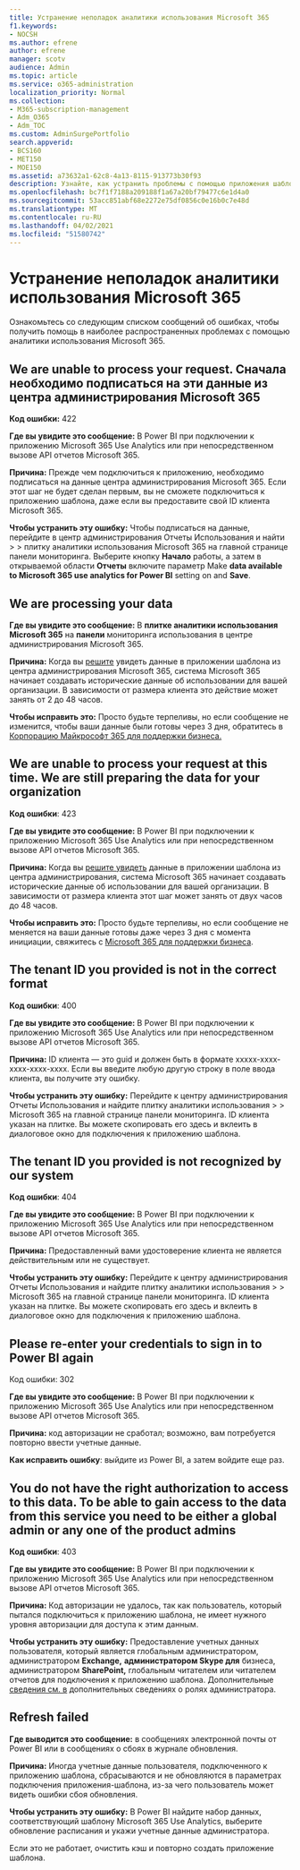 ```yaml
---
title: Устранение неполадок аналитики использования Microsoft 365
f1.keywords:
- NOCSH
ms.author: efrene
author: efrene
manager: scotv
audience: Admin
ms.topic: article
ms.service: o365-administration
localization_priority: Normal
ms.collection:
- M365-subscription-management
- Adm_O365
- Adm_TOC
ms.custom: AdminSurgePortfolio
search.appverid:
- BCS160
- MET150
- MOE150
ms.assetid: a73632a1-62c8-4a13-8115-913773b30f93
description: Узнайте, как устранить проблемы с помощью приложения шаблона Microsoft 365 Use Analytics.
ms.openlocfilehash: bc7f1f7188a209188f1a67a20bf79477c6e1d4a0
ms.sourcegitcommit: 53acc851abf68e2272e75df0856c0e16b0c7e48d
ms.translationtype: MT
ms.contentlocale: ru-RU
ms.lasthandoff: 04/02/2021
ms.locfileid: "51580742"
---
```

# <a name="troubleshooting-microsoft-365-usage-analytics"></a>Устранение неполадок аналитики использования Microsoft 365

Ознакомьтесь со следующим списком сообщений об ошибках, чтобы получить помощь в наиболее распространенных проблемах с помощью аналитики использования Microsoft 365.
  
    
## <a name="we-are-unable-to-process-your-request-you-have-to-first-subscribe-to-this-data-from-the-microsoft-365-admin-center"></a>We are unable to process your request. Сначала необходимо подписаться на эти данные из центра администрирования Microsoft 365

 **Код ошибки:** 422 
  
 **Где вы увидите это сообщение:** В Power BI при подключении к приложению Microsoft 365 Use Analytics или при непосредственном вызове API отчетов Microsoft 365. 
  
 **Причина:** Прежде чем подключиться к приложению, необходимо подписаться на данные центра администрирования Microsoft 365. Если этот шаг не будет сделан первым, вы не сможете подключиться к приложению шаблона, даже если вы предоставите свой ID клиента Microsoft 365. 
  
 **Чтобы устранить эту ошибку:** Чтобы подписаться на данные, перейдите в центр администрирования Отчеты Использования и найти \>  \> <a href="https://go.microsoft.com/fwlink/p/?linkid=2074756" target="_blank"></a> плитку аналитики использования Microsoft 365 на главной странице панели мониторинга. Выберите кнопку **Начало** работы, а затем в открываемой области **Отчеты** включите параметр Make **data available to Microsoft 365 use analytics for Power BI** setting on and **Save**.
  
## <a name="we-are-processing-your-data"></a>We are processing your data

 **Где вы увидите это сообщение:** В **плитке аналитики использования Microsoft 365** на **панели** мониторинга использования в центре администрирования Microsoft 365. 
  
 **Причина:** Когда вы [решите](enable-usage-analytics.md) увидеть данные в приложении шаблона из центра администрирования Microsoft 365, система Microsoft 365 начинает создавать исторические данные об использовании для вашей организации. В зависимости от размера клиента это действие может занять от 2 до 48 часов. 
  
 **Чтобы исправить это:** Просто будьте терпеливы, но если сообщение  не изменится, чтобы ваши данные были готовы через 3 дня, обратитесь в [Корпорацию Майкрософт 365 для поддержки бизнеса.](../contact-support-for-business-products.md)
  
## <a name="we-are-unable-to-process-your-request-at-this-time-we-are-still-preparing-the-data-for-your-organization"></a>We are unable to process your request at this time. We are still preparing the data for your organization

 **Код ошибки**: 423 
  
 **Где вы увидите это сообщение:** В Power BI при подключении к приложению Microsoft 365 Use Analytics или при непосредственном вызове API отчетов Microsoft 365. 
  
 **Причина:** Когда вы [решите увидеть](enable-usage-analytics.md) данные в приложении шаблона из центра администрирования, система Microsoft 365 начинает создавать исторические данные об использовании для вашей организации. В зависимости от размера клиента этот шаг может занять от двух часов до 48 часов. 
  
 **Чтобы исправить это:** Просто будьте терпеливы, но если сообщение  не меняется на ваши данные готовы даже через 3 дня с момента инициации, свяжитесь с [Microsoft 365 для поддержки бизнеса](../contact-support-for-business-products.md).
  
## <a name="the-tenant-id-you-provided-is-not-in-the-correct-format"></a>The tenant ID you provided is not in the correct format

 **Код ошибки**: 400 
  
 **Где вы увидите это сообщение:** В Power BI при подключении к приложению Microsoft 365 Use Analytics или при непосредственном вызове API отчетов Microsoft 365. 
  
 **Причина:** ID клиента — это guid и должен быть в формате xxxxx-xxxx-xxxx-xxxx-xxxx. Если вы введите любую другую строку в поле ввода клиента, вы получите эту ошибку. 
  
 **Чтобы устранить эту ошибку:** Перейдите к центру администрирования Отчеты Использования и найдите плитку аналитики использования \>  \> <a href="https://go.microsoft.com/fwlink/p/?linkid=2074756" target="_blank"></a> Microsoft 365 на главной странице панели мониторинга. ID клиента указан на плитке. Вы можете скопировать его здесь и вклеить в диалоговое окно для подключения к приложению шаблона. 
  
## <a name="the-tenant-id-you-provided-is-not-recognized-by-our-system"></a>The tenant ID you provided is not recognized by our system

 **Код ошибки**: 404 
  
 **Где вы увидите это сообщение:** В Power BI при подключении к приложению Microsoft 365 Use Analytics или при непосредственном вызове API отчетов Microsoft 365. 
  
 **Причина:** Предоставленный вами удостоверение клиента не является действительным или не существует. 
  
 **Чтобы устранить эту ошибку:** Перейдите к центру администрирования Отчеты Использования и найдите плитку аналитики использования \>  \> <a href="https://go.microsoft.com/fwlink/p/?linkid=2074756" target="_blank"></a> Microsoft 365 на главной странице панели мониторинга. ID клиента указан на плитке. Вы можете скопировать его здесь и вклеить в диалоговое окно для подключения к приложению шаблона. 
  
## <a name="please-re-enter-your-credentials-to-sign-in-to-power-bi-again"></a>Please re-enter your credentials to sign in to Power BI again

Код ошибки: 302
  
 **Где вы увидите это сообщение:** В Power BI при подключении к приложению Microsoft 365 Use Analytics или при непосредственном вызове API отчетов Microsoft 365. 
  
 **Причина:** код авторизации не сработал; возможно, вам потребуется повторно ввести учетные данные. 
  
 **Как исправить ошибку**: выйдите из Power BI, а затем войдите еще раз. 
  
## <a name="you-do-not-have-the-right-authorization-to-access-to-this-data-to-be-able-to-gain-access-to-the-data-from-this-service-you-need-to-be-either-a-global-admin-or-any-one-of-the-product-admins"></a>You do not have the right authorization to access to this data. To be able to gain access to the data from this service you need to be either a global admin or any one of the product admins

 **Код ошибки**: 403 
  
 **Где вы увидите это сообщение:** В Power BI при подключении к приложению Microsoft 365 Use Analytics или при непосредственном вызове API отчетов Microsoft 365. 
  
 **Причина:** Код авторизации не удалось, так как пользователь, который пытался подключиться к приложению шаблона, не имеет нужного уровня авторизации для доступа к этим данным. 
  
 **Чтобы устранить эту ошибку:** Предоставление учетных данных пользователя, который является глобальным администратором, администратором   **Exchange,** **администратором Skype для** бизнеса, администратором  **SharePoint,** глобальным читателем или читателем отчетов для подключения к приложению шаблона. Дополнительные [сведения см. в](../add-users/about-admin-roles.md) дополнительных сведениях о ролях администратора. 
  
## <a name="refresh-failed"></a>Refresh failed

 **Где выводится это сообщение:** в сообщениях электронной почты от Power BI или в сообщениях о сбоях в журнале обновления. 
  
 **Причина:** Иногда учетные данные пользователя, подключенного к приложению шаблона, сбрасываются и не обновляются в параметрах подключения приложения-шаблона, из-за чего пользователь может видеть ошибки сбоя обновления. 
  
 **Чтобы устранить эту ошибку:** В Power BI найдите набор данных, соответствующий шаблону Microsoft 365 Use Analytics, выберите обновление расписания и укажи учетные данные администратора.  
  
Если это не работает, очистить кэш и повторно создать приложение шаблона.
  
  
